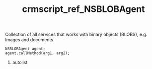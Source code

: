 ﻿---
title: crmscript_ref_NSBLOBAgent
description: NSBLOBAgent
intellisense: Void.NSBLOBAgent
keywords: NSBLOBAgent
so.topic: reference
---

Collection of all services that works with binary objects (BLOBS), e.g. Images and documents.

```crmscript
NSBLOBAgent agent;
agent.callMethod(arg1, arg2);
```

1. autolist

